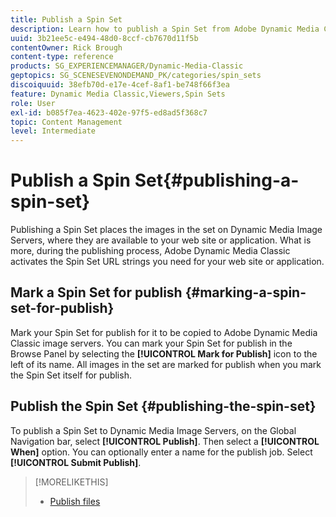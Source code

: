 ```yaml
---
title: Publish a Spin Set
description: Learn how to publish a Spin Set from Adobe Dynamic Media Classic.
uuid: 3b21ee5c-e494-48d0-8ccf-cb7670d11f5b
contentOwner: Rick Brough
content-type: reference
products: SG_EXPERIENCEMANAGER/Dynamic-Media-Classic
geptopics: SG_SCENESEVENONDEMAND_PK/categories/spin_sets
discoiquuid: 38efb70d-e17e-4cef-8af1-be748f66f3ea
feature: Dynamic Media Classic,Viewers,Spin Sets
role: User
exl-id: b085f7ea-4623-402e-97f5-ed8ad5f368c7
topic: Content Management
level: Intermediate
---
```

# Publish a Spin Set{#publishing-a-spin-set}

Publishing a Spin Set places the images in the set on Dynamic Media Image Servers, where they are available to your web site or application. What is more, during the publishing process, Adobe Dynamic Media Classic activates the Spin Set URL strings you need for your web site or application.

## Mark a Spin Set for publish {#marking-a-spin-set-for-publish}

Mark your Spin Set for publish for it to be copied to Adobe Dynamic Media Classic image servers. You can mark your Spin Set for publish in the Browse Panel by selecting the **[!UICONTROL Mark for Publish]** icon to the left of its name. All images in the set are marked for publish when you mark the Spin Set itself for publish.

## Publish the Spin Set {#publishing-the-spin-set}

To publish a Spin Set to Dynamic Media Image Servers, on the Global Navigation bar, select **[!UICONTROL Publish]**. Then select a **[!UICONTROL When]** option. You can optionally enter a name for the publish job. Select **[!UICONTROL Submit Publish]**.

>[!MORELIKETHIS]
>
>* [Publish files](publishing-files.md#publishing_files)

